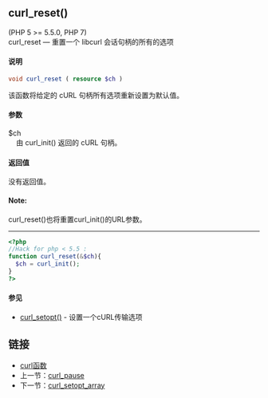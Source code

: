 
## curl_reset()
(PHP 5 >= 5.5.0, PHP 7)  
curl_reset — 重置一个 libcurl 会话句柄的所有的选项

#### 说明  
```php
void curl_reset ( resource $ch )
```

该函数将给定的 cURL 句柄所有选项重新设置为默认值。  

#### 参数   
$ch  
&nbsp;&nbsp;&nbsp;&nbsp;由 curl_init() 返回的 cURL 句柄。  

#### 返回值
没有返回值。

#### Note:   
curl_reset()也将重置curl_init()的URL参数。  
  
---  
```php
<?php
//Hack for php < 5.5 : 
function curl_reset(&$ch){
  $ch = curl_init();
}
?>
```

#### 参见  
- [curl_setopt()](curl_setopt.md) - 设置一个cURL传输选项

## 链接

- [curl函数](directory.md)
- 上一节：[curl_pause](curl_pause.md)
- 下一节：[curl_setopt_array](curl_setopt_array.md)
